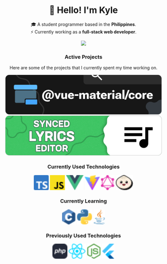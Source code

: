 <div align="center">

# 👋 Hello! I'm Kyle

🎓 A student programmer based in the **Philippines**.\
⚡️ Currently working as a **full-stack web developer**.

<picture>
  <source media="(prefers-color-scheme: dark)"
  srcset="https://github-readme-streak-stats.herokuapp.com?user=obillekyle&theme=dark&hide_border=true&stroke=0D1017&background=0D1017" />
  <source media="(prefers-color-scheme: light)"
  srcset="https://github-readme-streak-stats.herokuapp.com?user=obillekyle&theme=light&hide_border=true&stroke=FFFFFF&background=FFFFFF" />
  <img src="https://github-readme-streak-stats.herokuapp.com?user=obillekyle" />
</picture>

### Active Projects

Here are some of the projects that I currently spent my time working on.

<a href="https://vue-mdc.okyle.xyz">
  <img src="assets/vue-mdc.svg" alt="@vue-material/core" height="128">
</a>
<a href="https://sle.okyle.xyz">
  <img src="assets/sle.svg" alt="Synced Lyrics Editor" height="128">
</a>

### Currently Used Technologies

<img src="assets/tech/logos--typescript.svg" height="48" >
<img src="assets/tech/logos--javascript.svg" height="48" >
<img src="assets/tech/logos--vue.svg" height="48" >
<img src="assets/tech/logos--vitejs.svg" height="48" >
<img src="assets/tech/logos--graphql.svg" height="48" >
<img src="assets/tech/logos--bun.svg" height="48" >

### Currently Learning

<img src="assets/tech/logos--c.svg" height="48" >
<img src="assets/tech/logos--python.svg" height="48" >
<img src="assets/tech/logos--java.svg" height="48" >

### Previously Used Technologies

<img src="assets/tech/logos--php.svg" height="48" >
<img src="assets/tech/logos--react.svg" height="48" >
<img src="assets/tech/logos--nodejs.svg" height="48" >
<img src="assets/tech/logos--flutter.svg" height="48" >

</div>
